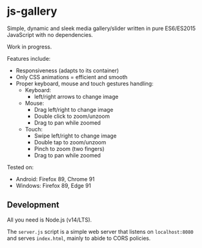 # js-gallery

Simple, dynamic and sleek media gallery/slider written in pure ES6/ES2015 JavaScript with no dependencies.

Work in progress.

Features include:
- Responsiveness (adapts to its container)
- Only CSS animations = efficient and smooth
- Proper keyboard, mouse and touch gestures handling:
    - Keyboard:
        - left/right arrows to change image
    - Mouse:
        - Drag left/right to change image
        - Double click to zoom/unzoom
        - Drag to pan while zoomed
    - Touch:
        - Swipe left/right to change image
        - Double tap to zoom/unzoom
        - Pinch to zoom (two fingers)
        - Drag to pan while zoomed

Tested on:
- Android: Firefox 89, Chrome 91
- Windows: Firefox 89, Edge 91

## Development

All you need is Node.js (v14/LTS).

The `server.js` script is a simple web server that listens on `localhost:8080` and serves `index.html`, mainly to abide to CORS policies.
